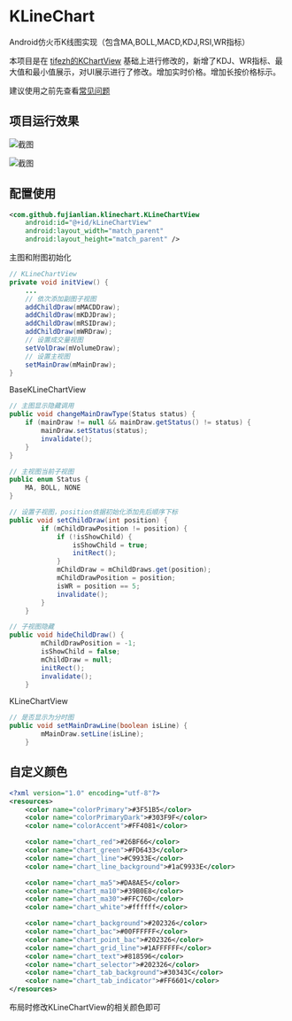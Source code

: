 # KLineChart

Android仿火币K线图实现（包含MA,BOLL,MACD,KDJ,RSI,WR指标）

本项目是在 [tifezh的KChartView](https://github.com/tifezh/KChartView) 基础上进行修改的，新增了KDJ、WR指标、最大值和最小值展示，对UI展示进行了修改。增加实时价格。增加长按价格标示。

建议使用之前先查看[常见问题](./problem.md)

## 项目运行效果

![截图](https://github.com/lixiaopeng168/KLineChartDemo/blob/master/img/1.png)

![截图](https://github.com/lixiaopeng168/KLineChartDemo/blob/master/img/WechatIMG27.jpeg)

## 配置使用

```xml
<com.github.fujianlian.klinechart.KLineChartView
    android:id="@+id/kLineChartView"
    android:layout_width="match_parent"
    android:layout_height="match_parent" />
```

主图和附图初始化
```java
// KLineChartView
private void initView() {
    ...
    // 依次添加副图子视图
    addChildDraw(mMACDDraw);
    addChildDraw(mKDJDraw);
    addChildDraw(mRSIDraw);
    addChildDraw(mWRDraw);
    // 设置成交量视图
    setVolDraw(mVolumeDraw);
    // 设置主视图
    setMainDraw(mMainDraw);
}
```
BaseKLineChartView
```java
// 主图显示隐藏调用
public void changeMainDrawType(Status status) {
    if (mainDraw != null && mainDraw.getStatus() != status) {
        mainDraw.setStatus(status);
        invalidate();
    }
}

// 主视图当前子视图
public enum Status {
    MA, BOLL, NONE
}

// 设置子视图，position依据初始化添加先后顺序下标
public void setChildDraw(int position) {
        if (mChildDrawPosition != position) {
            if (!isShowChild) {
                isShowChild = true;
                initRect();
            }
            mChildDraw = mChildDraws.get(position);
            mChildDrawPosition = position;
            isWR = position == 5;
            invalidate();
        }
    }

// 子视图隐藏
public void hideChildDraw() {
        mChildDrawPosition = -1;
        isShowChild = false;
        mChildDraw = null;
        initRect();
        invalidate();
    }
```

KLineChartView
```java
// 是否显示为分时图
public void setMainDrawLine(boolean isLine) {
        mMainDraw.setLine(isLine);
    }
```

## 自定义颜色
```xml
<?xml version="1.0" encoding="utf-8"?>
<resources>
    <color name="colorPrimary">#3F51B5</color>
    <color name="colorPrimaryDark">#303F9F</color>
    <color name="colorAccent">#FF4081</color>

    <color name="chart_red">#26BF66</color>
    <color name="chart_green">#FD6433</color>
    <color name="chart_line">#C9933E</color>
    <color name="chart_line_background">#1aC9933E</color>

    <color name="chart_ma5">#DA8AE5</color>
    <color name="chart_ma10">#39B0E8</color>
    <color name="chart_ma30">#FFC76D</color>
    <color name="chart_white">#ffffff</color>

    <color name="chart_background">#202326</color>
    <color name="chart_bac">#00FFFFFF</color>
    <color name="chart_point_bac">#202326</color>
    <color name="chart_grid_line">#1AFFFFFF</color>
    <color name="chart_text">#818596</color>
    <color name="chart_selector">#202326</color>
    <color name="chart_tab_background">#30343C</color>
    <color name="chart_tab_indicator">#FF6601</color>
</resources>
```
布局时修改KLineChartView的相关颜色即可






